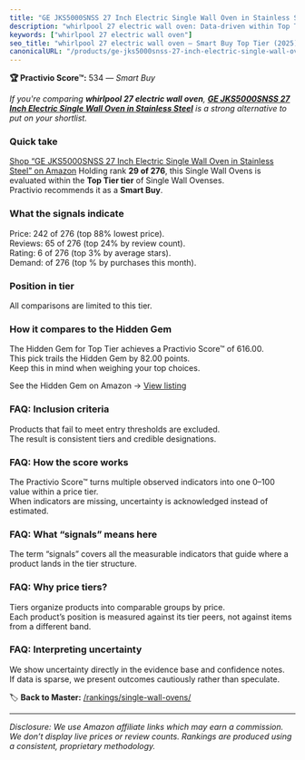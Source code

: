 ```yaml
---
title: "GE JKS5000SNSS 27 Inch Electric Single Wall Oven in Stainless Steel"
description: "whirlpool 27 electric wall oven: Data-driven within Top Tier ranking using the Practivio Score™. Positioned by quality, value, demand, findability, momentum."
keywords: ["whirlpool 27 electric wall oven"]
seo_title: "whirlpool 27 electric wall oven — Smart Buy Top Tier (2025)"
canonicalURL: "/products/ge-jks5000snss-27-inch-electric-single-wall-oven-in-stainless-steel-B07QFB895D/"
---
```


**🏆 Practivio Score™:** 534 — _Smart Buy_


*If you're comparing **whirlpool 27 electric wall oven**, **[GE JKS5000SNSS 27 Inch Electric Single Wall Oven in Stainless Steel](https://www.amazon.com/dp/B07QFB895D?tag=practivio-20)** is a strong alternative to put on your shortlist.*
### Quick take
[Shop “GE JKS5000SNSS 27 Inch Electric Single Wall Oven in Stainless Steel” on Amazon](https://www.amazon.com/dp/B07QFB895D?tag=practivio-20)
Holding rank **29 of 276**, this Single Wall Ovens is evaluated within the **Top Tier tier** of Single Wall Ovenses.  
Practivio recommends it as a **Smart Buy**.

### What the signals indicate
Price: 242 of 276 (top 88% lowest price).  
Reviews: 65 of 276 (top 24% by review count).  
Rating: 6 of 276 (top 3% by average stars).  
Demand:  of 276 (top % by purchases this month).

### Position in tier
All comparisons are limited to this tier.

### How it compares to the Hidden Gem
The Hidden Gem for Top Tier achieves a Practivio Score™ of 616.00.  
This pick trails the Hidden Gem by 82.00 points.  
Keep this in mind when weighing your top choices.  

See the Hidden Gem on Amazon → [View listing](https://www.amazon.com/dp/B00N45FU58?tag=practivio-20)

### FAQ: Inclusion criteria
Products that fail to meet entry thresholds are excluded.  
The result is consistent tiers and credible designations.

### FAQ: How the score works
The Practivio Score™ turns multiple observed indicators into one 0–100 value within a price tier.  
When indicators are missing, uncertainty is acknowledged instead of estimated.

### FAQ: What “signals” means here
The term “signals” covers all the measurable indicators that guide where a product lands in the tier structure.

### FAQ: Why price tiers?
Tiers organize products into comparable groups by price.  
Each product’s position is measured against its tier peers, not against items from a different band.

### FAQ: Interpreting uncertainty
We show uncertainty directly in the evidence base and confidence notes.  
If data is sparse, we present outcomes cautiously rather than speculate.


🏷️ **Back to Master:** [/rankings/single-wall-ovens/](/rankings/single-wall-ovens/)

---
_Disclosure: We use Amazon affiliate links which may earn a commission. We don’t display live prices or review counts. Rankings are produced using a consistent, proprietary methodology._
